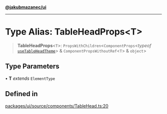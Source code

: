 [**@jakubmazanec/ui**](../README.md)

---

# Type Alias: TableHeadProps\<T\>

> **TableHeadProps**\<`T`\>: `PropsWithChildren`\<`ComponentProps`\<_typeof_
> [`useTableHeadTheme`](../functions/useTableHeadTheme.md)\> & `ComponentPropsWithoutRef`\<`T`\> &
> `object`\>

## Type Parameters

• **T** _extends_ `ElementType`

## Defined in

[packages/ui/source/components/TableHead.ts:20](https://github.com/jakubmazanec/tools/blob/a4967209f10f2b04ade958bd873ac46f1290cee7/packages/ui/source/components/TableHead.ts#L20)
